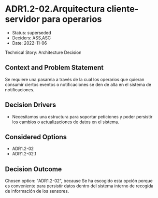 # ADR1.2-02.Arquitectura cliente-servidor para operarios

* Status: superseded
* Deciders: ASS,ASC
* Date: 2022-11-06

Technical Story: Architecture Decision

## Context and Problem Statement

Se requiere una pasarela a través de la cual los operarios que quieran consumir ciertos eventos o notificaciones se den de alta en el sistema de notificaciones.

## Decision Drivers

* Necesitamos una estructura para soportar peticiones y poder persistir los cambios o actualizaciones de datos en el sistema.

## Considered Options

* ADR1.2-02
* ADR1.2-02.1

## Decision Outcome

Chosen option: "ADR1.2-02", because Se ha escogido esta opción porque es conveniente para persistir datos dentro del sistema interno de recogida de información de los sensores.
